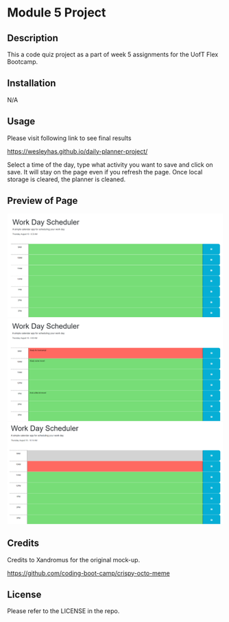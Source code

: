 # Module 5 Project

## Description

This a code quiz project as a part of week 5 assignments for the UofT Flex Bootcamp.

## Installation

N/A

## Usage

Please visit following link to see final results

https://wesleyhas.github.io/daily-planner-project/

Select a time of the day, type what activity you want to save and click on save. It will stay on the page even if you refresh the page. Once local storage is cleared, the planner is cleaned.

## Preview of Page

![Screentshot 1](./assets/images/page-preview-1.png)
![Screentshot 2](./assets/images/page-preview-2.png)
![Screentshot 3](./assets/images/page-preview-3.png)

## Credits

Credits to Xandromus for the original mock-up.

https://github.com/coding-boot-camp/crispy-octo-meme

## License

Please refer to the LICENSE in the repo.